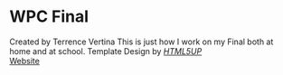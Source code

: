 # WPC Final
Created by Terrence Vertina
This is just how I work on my Final both at home and at school.</a></i>
Template Design by <i><a href="http://html5up.net">HTML5UP</a></i>
<br />
<a href="https://recyxle.github.io/Final/">Website</a>
